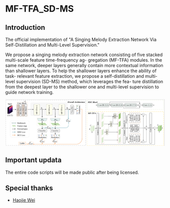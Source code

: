 # MF-TFA_SD-MS
## Introduction
The official implementation of "A Singing Melody Extraction Network Via Self-Distillation and Multi-Level Supervision."

We propose a singing melody extraction network
consisting of five stacked multi-scale feature time-frequency ag-
gregation (MF-TFA) modules. In the same network, deeper layers
generally contain more contextual information than shallower
layers. To help the shallower layers enhance the ability of task-
relevant feature extraction, we propose a self-distillation and
multi-level supervision (SD-MS) method, which leverages the fea-
ture distillation from the deepest layer to the shallower one and
multi-level supervision to guide network training. 

<img src="./overall.png">

## Important updata
The entire code scripts will be made public after being licensed.

## Special thanks

- [Haojie Wei](https://github.com/Dream-High)
